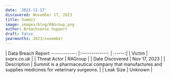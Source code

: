 ```yaml
---
date: '2023-11-17'
discovered: November 17, 2023
title: Summit
image: images/blog/RAGroup.png
author: Breachsense Support
draft: false
yearmonths: 2023/november
---
```



| Data Breach Report
------------:     |:-------------:    | :-----:|
| Victim      | svprx.co.uk      | 
| Threat Actor      | RAGroup      | 
| Date Discovered      | Nov 17, 2023      | 
| Description      | Summit is a pharmaceutical company that manufactures and supplies medicines for veterinary surgeons.      | 
| Leak Size      | Unknown      | 

